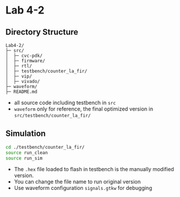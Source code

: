 # Lab 4-2

## Directory Structure

```
Lab4-2/
├─ src/
│  ├─ cvc-pdk/
│  ├─ firmware/
│  ├─ rtl/
│  ├─ testbench/counter_la_fir/
│  ├─ vip/
│  ├─ vivado/
├─ waveform/
├─ README.md
```

* all source code including testbench in `src`
* `waveform` only for reference, the final optimized version in `src/testbench/counter_la_fir/`

## Simulation

```sh
cd ./testbench/counter_la_fir/
source run_clean
source run_sim
```

* The `.hex` file loaded to flash in testbench is the manually modified version.
* You can change the file name to run original version
* Use waveform configuration `signals.gtkw` for debugging
